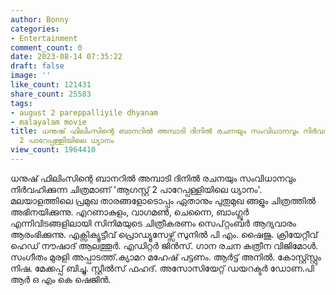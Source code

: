 ```yaml
---
author: Bonny
categories:
- Entertainment
comment_count: 0
date: 2023-08-14 07:35:22
draft: false
image: ''
like_count: 121431
share_count: 25583
tags:
- august 2 pareppalliyile dhyanam
- malayalam movie
title: ധനുഷ് ഫിലിംസിന്റെ ബാനറിൽ അമ്പാടി ദിനിൽ രചനയും സംവിധാനവും നിർവഹിക്കുന്ന ആഗസ്റ്റ്
  2 പാറേപ്പള്ളിയിലെ ധ്യാനം
view_count: 1964410
---
```


ധനുഷ് ഫിലിംസിന്റെ ബാനറിൽ അമ്പാടി ദിനിൽ രചനയും സംവിധാനവും നിർവഹിക്കുന്ന ചിത്രമാണ് 'ആഗസ്റ്റ് 2 പാറേപ്പള്ളിയിലെ ധ്യാനം'. മലയാളത്തിലെ പ്രമുഖ താരങ്ങളോടൊപ്പം ഏതാനും പുതുമുഖ ങ്ങളും ചിത്രത്തിൽ അഭിനയിക്കുന്നു. എറണാകുളം, വാഗമൺ, ചെന്നൈ, ബാംഗ്ലൂർ എന്നിവിടങ്ങളിലായി സിനിമയുടെ ചിത്രീകരണം സെപ്റ്റംബർ ആദ്യവാരം ആരംഭിക്കുന്നു. എക്സിക്യൂട്ടീവ് പ്രൊഡ്യൂസേഴ്സ് സുനിൽ പി എം. ഷൈജു. ക്രിയേറ്റീവ് ഹെഡ് നൗഷാദ് ആലത്തൂർ. എഡിറ്റർ ജിൻസ്. ഗാന രചന കത്രീന വിജിമോൾ. സംഗീതം മുരളി അപ്പാടത്ത്.ക്യാമറ മഹേഷ് പട്ടണം. ആർട്ട്‌ അനിൽ. കോസ്റ്റ്സ്റ്റും നിഷ. മേക്കപ്പ് ബിച്ചു. സ്റ്റീൽസ് ഫഹദ്. അസോസിയേറ്റ് ഡയറക്ടർ ഡോണ.പി ആർ ഒ എം കെ ഷെജിൻ.